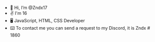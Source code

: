 - 👋 Hi, I’m @Zndx17
- ✌️ I'm 16
- 🖥️ JavaScript, HTML, CSS Developer
- ⌨️ To contact me you can send a request to my Discord, it is Zndx # 1860
